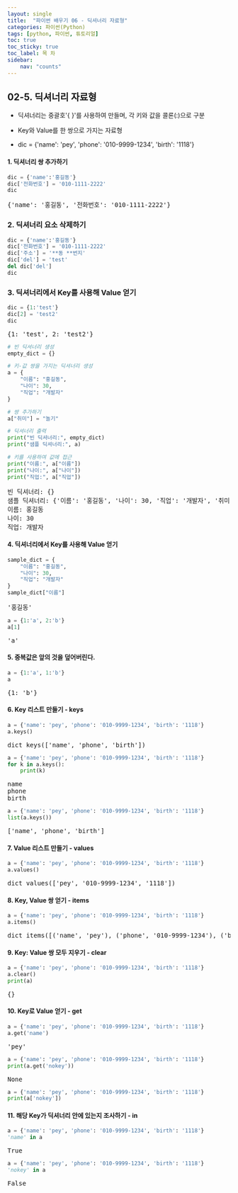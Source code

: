 ```yaml
---
layout: single
title:  "파이썬 배우기 06 - 딕셔너리 자료형"
categories: 파이썬(Python)
tags: [python, 파이썬, 튜토리얼]
toc: true
toc_sticky: true
toc_label: 목 차
sidebar:
    nav: "counts"
---
```


<head>
  <style>
    table.dataframe {
      white-space: normal;
      width: 100%;
      height: 240px;
      display: block;
      overflow: auto;
      font-family: Arial, sans-serif;
      font-size: 0.9rem;
      line-height: 20px;
      text-align: center;
      border: 0px !important;
    }

    table.dataframe th {
      text-align: center;
      font-weight: bold;
      padding: 8px;
    }

    table.dataframe td {
      text-align: center;
      padding: 8px;
    }

    table.dataframe tr:hover {
      background: #b8d1f3; 
    }

    .output_prompt {
      overflow: auto;
      font-size: 0.9rem;
      line-height: 1.45;
      border-radius: 0.3rem;
      -webkit-overflow-scrolling: touch;
      padding: 0.8rem;
      margin-top: 0;
      margin-bottom: 15px;
      font: 1rem Consolas, "Liberation Mono", Menlo, Courier, monospace;
      color: $code-text-color;
      border: solid 1px $border-color;
      border-radius: 0.3rem;
      word-break: normal;
      white-space: pre;
    }

  .dataframe tbody tr th:only-of-type {
      vertical-align: middle;
  }

  .dataframe tbody tr th {
      vertical-align: top;
  }

  .dataframe thead th {
      text-align: center !important;
      padding: 8px;
  }

  .page__content p {
      margin: 0 0 0px !important;
  }

  .page__content p > strong {
    font-size: 0.8rem !important;
  }

  </style>
</head>


## 02-5. 딕셔너리 자료형

- 딕셔너리는 중괄호'{ }'를 사용하여 만들며, 각 키와 값을 콜론(:)으로 구분

- Key와 Value를 한 쌍으로 가지는 자료형

- dic = {'name': 'pey', 'phone': '010-9999-1234', 'birth': '1118'}


#### 1. 딕셔너리 쌍 추가하기



```python
dic = {'name':'홍길동'}
dic['전화번호'] = '010-1111-2222'
dic
```

<pre>
{'name': '홍길동', '전화번호': '010-1111-2222'}
</pre>
### 2. 딕셔너리 요소 삭제하기



```python
dic = {'name':'홍길동'}
dic['전화번호'] = '010-1111-2222'
dic['주소'] = '**동 **번지'
dic['del'] = 'test'
del dic['del']
dic
```

### 3. 딕셔너리에서 Key를 사용해 Value 얻기



```python
dic = {1:'test'}
dic[2] = 'test2'
dic
```

<pre>
{1: 'test', 2: 'test2'}
</pre>

```python
# 빈 딕셔너리 생성
empty_dict = {}

# 키-값 쌍을 가지는 딕셔너리 생성
a = {
    "이름": "홍길동",
    "나이": 30,
    "직업": "개발자"
}

# 쌍 추가하기
a["취미"] = "놀기"

# 딕셔너리 출력
print("빈 딕셔너리:", empty_dict)
print("샘플 딕셔너리:", a)

# 키를 사용하여 값에 접근
print("이름:", a["이름"])
print("나이:", a["나이"])
print("직업:", a["직업"])

```

<pre>
빈 딕셔너리: {}
샘플 딕셔너리: {'이름': '홍길동', '나이': 30, '직업': '개발자', '취미': '놀기'}
이름: 홍길동
나이: 30
직업: 개발자
</pre>
#### 4. 딕셔너리에서 Key를 사용해 Value 얻기



```python
sample_dict = {
    "이름": "홍길동",
    "나이": 30,
    "직업": "개발자"
}
sample_dict["이름"]
```

<pre>
'홍길동'
</pre>

```python
a = {1:'a', 2:'b'}
a[1]
```

<pre>
'a'
</pre>
#### 5. 중복값은 앞의 것을 덮어버린다.



```python
a = {1:'a', 1:'b'}
a
```

<pre>
{1: 'b'}
</pre>
#### 6. Key 리스트 만들기 - keys



```python
a = {'name': 'pey', 'phone': '010-9999-1234', 'birth': '1118'}
a.keys()
```

<pre>
dict_keys(['name', 'phone', 'birth'])
</pre>

```python
a = {'name': 'pey', 'phone': '010-9999-1234', 'birth': '1118'}
for k in a.keys():
    print(k)
```

<pre>
name
phone
birth
</pre>

```python
a = {'name': 'pey', 'phone': '010-9999-1234', 'birth': '1118'}
list(a.keys())
```

<pre>
['name', 'phone', 'birth']
</pre>
#### 7. Value 리스트 만들기 - values



```python
a = {'name': 'pey', 'phone': '010-9999-1234', 'birth': '1118'}
a.values()
```

<pre>
dict_values(['pey', '010-9999-1234', '1118'])
</pre>
#### 8. Key, Value 쌍 얻기 - items



```python
a = {'name': 'pey', 'phone': '010-9999-1234', 'birth': '1118'}
a.items()
```

<pre>
dict_items([('name', 'pey'), ('phone', '010-9999-1234'), ('birth', '1118')])
</pre>
#### 9. Key: Value 쌍 모두 지우기 - clear



```python
a = {'name': 'pey', 'phone': '010-9999-1234', 'birth': '1118'}
a.clear()
print(a)
```

<pre>
{}
</pre>


#### 10. Key로 Value 얻기 - get



```python
a = {'name': 'pey', 'phone': '010-9999-1234', 'birth': '1118'}
a.get('name')
```

<pre>
'pey'
</pre>

```python
a = {'name': 'pey', 'phone': '010-9999-1234', 'birth': '1118'}
print(a.get('nokey'))
```

<pre>
None
</pre>

```python
a = {'name': 'pey', 'phone': '010-9999-1234', 'birth': '1118'}
print(a['nokey'])
```

#### 11. 해당 Key가 딕셔너리 안에 있는지 조사하기 - in



```python
a = {'name': 'pey', 'phone': '010-9999-1234', 'birth': '1118'}
'name' in a
```

<pre>
True
</pre>

```python
a = {'name': 'pey', 'phone': '010-9999-1234', 'birth': '1118'}
'nokey' in a
```

<pre>
False
</pre>
